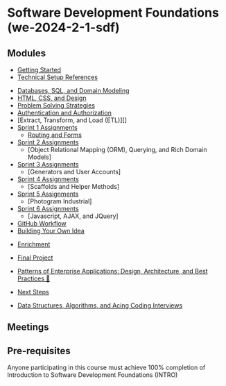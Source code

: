# Software Development Foundations (we-2024-2-1-sdf)

## Modules
<!-- TODO: simplify getting started -->
- [Getting Started](./getting-started.md)
- [Technical Setup References](./technical-setup-references.md)
<!-- TODO: rename modules -->
- [Databases, SQL, and Domain Modeling]()
- [HTML, CSS, and Design]()
- [Problem Solving Strategies]()
- [Authentication and Authorization]()
- [Extract, Transform, and Load (ETL)][]
- [Sprint 1 Assignments](./sprint-1-assignments.md)
    - [Routing and Forms]()
- [Sprint 2 Assignments](./sprint-2-assignments.md)
    - [Object Relational Mapping (ORM), Querying, and Rich Domain Models]
- [Sprint 3 Assignments](./sprint-3-assignments.md)
    - [Generators and User Accounts]
- [Sprint 4 Assignments](./sprint-4-assignments.md)
    - [Scaffolds and Helper Methods]
- [Sprint 5 Assignments](./sprint-5-assignments.md)
    - [Photogram Industrial]
- [Sprint 6 Assignments](./sprint-6-assignments.md)
    - [Javascript, AJAX, and JQuery]
- [GitHub Workflow](./github-workflow.md)
- [Building Your Own Idea](./building-your-own-idea.md)
<!-- TODO: break up -->
- [Enrichment](./enrichment.md)
    <!-- artificial inteligence -->
    <!-- developer tooling -->
    <!-- security -->
    <!-- cloud -->

- [Final Project](./final-project.md)
- [Patterns of Enterprise Applications: Design, Architecture, and Best Practices 📐](./patterns-of-enterprise-applications.md)
- [Next Steps](./next-steps.md)
- [Data Structures, Algorithms, and Acing Coding Interviews](./data-structures-algorithms.md)

## Meetings


## Pre-requisites
Anyone participating in this course must achieve 100% completion of Introduction to Software Development Foundations (INTRO)
